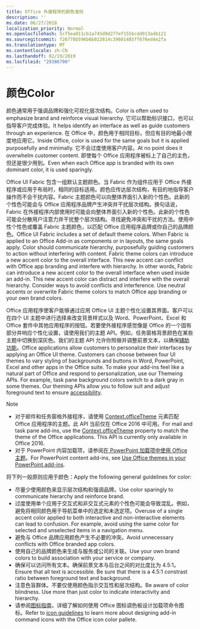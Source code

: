 ```yaml
---
title: Office 外接程序的颜色准则
description: ''
ms.date: 06/27/2018
localization_priority: Normal
ms.openlocfilehash: 5cf5ea011cb1a745d9d277ef1556cdd913adb121
ms.sourcegitcommit: f26778b596b6b022814c39601485ff676ed4e2fa
ms.translationtype: MT
ms.contentlocale: zh-CN
ms.lasthandoff: 02/19/2019
ms.locfileid: "29386790"
---
```

# <a name="color"></a><span data-ttu-id="60d81-102">颜色</span><span class="sxs-lookup"><span data-stu-id="60d81-102">Color</span></span>
<span data-ttu-id="60d81-103">颜色通常用于强调品牌和强化可视化层次结构。</span><span class="sxs-lookup"><span data-stu-id="60d81-103">Color is often used to emphasize brand and reinforce visual hierarchy.</span></span> <span data-ttu-id="60d81-104">它可以帮助标识接口，也可以指导客户完成体验。</span><span class="sxs-lookup"><span data-stu-id="60d81-104">It helps identify an interface as well as guide customers through an experience.</span></span> <span data-ttu-id="60d81-105">在 Office 中，颜色用于相同目标，但应有目的地最小限度地应用它。</span><span class="sxs-lookup"><span data-stu-id="60d81-105">Inside Office, color is used for the same goals but it is applied purposefully and minimally.</span></span> <span data-ttu-id="60d81-106">它不会过度使用客户内容。</span><span class="sxs-lookup"><span data-stu-id="60d81-106">At no point does it overwhelm customer content.</span></span> <span data-ttu-id="60d81-107">即使每个 Office 应用程序被标上了自己的主色，但还是很少用到。</span><span class="sxs-lookup"><span data-stu-id="60d81-107">Even when each Office app is branded with its own dominant color, it is used sparingly.</span></span>

<span data-ttu-id="60d81-p102">Office UI Fabric 包含一组默认主题颜色。当 Fabric 作为组件应用于 Office 外接程序或应用于布局时，相同的目标适用。颜色应传达层次结构，有目的地指导客户操作而不会干扰内容。Fabric 主题颜色可以向整体界面引入新的个性色。此新的个性色可能会与 Office 应用程序品牌产生冲突并干扰层次结构。换句话说，Fabric 在外接程序内部使用时可能会向整体界面引入新的个性色。此新的个性色可能会分散用户注意力并干扰整个层次结构。寻找避免冲突和干扰的方法。使用中性个性色或覆盖 Fabric 主题颜色，以匹配 Office 应用程序品牌或你自己的品牌颜色。</span><span class="sxs-lookup"><span data-stu-id="60d81-p102">Office UI Fabric includes a set of default theme colors. When Fabric is applied to an Office Add-in as components or in layouts, the same goals apply. Color should communicate hierarchy, purposefully guiding customers to action without interfering with content. Fabric theme colors can introduce a new accent color to the overall interface. This new accent can conflict with Office app branding and interfere with hierarchy. In other words, Fabric can introduce a new accent color to the overall interface when used inside an add-in. This new accent color can distract and interfere with the overall hierarchy. Consider ways to avoid conflicts and interference. Use neutral accents or overwrite Fabric theme colors to match Office app branding or your own brand colors.</span></span>

<span data-ttu-id="60d81-p103">Office 应用程序使客户能够通过应用 Office UI 主题个性化设置其界面。客户可以在四个 UI 主题中进行选择来改变背景样式以及 Word、PowerPoint、Excel 和 Office 套件中其他应用程序的按钮。若要使外接程序感觉像是 Office 的一个固有部分并响应个性化设置，请使用我们的主题 API。例如，任务窗格背景颜色在某些主题中切换到深灰色。我们的主题 API 允许你照做并调整前景文本，以确保[辅助功能](../design/accessibility-guidelines.md)。</span><span class="sxs-lookup"><span data-stu-id="60d81-p103">Office applications allow customers to personalize their interfaces by applying an Office UI theme. Customers can choose between four UI themes to vary styling of backgrounds and buttons in Word, PowerPoint, Excel and other apps in the Office suite. To make your add-ins feel like a natural part of Office and respond to personalization, use our Themeing APIs. For example, task pane background colors switch to a dark gray in some themes. Our theming APIs allow you to follow suit and adjust foreground text to ensure [accessibility](../design/accessibility-guidelines.md).</span></span>

> [!NOTE]
> - <span data-ttu-id="60d81-p104">对于邮件和任务窗格外接程序，请使用 [Context.officeTheme](https://docs.microsoft.com/javascript/api/office/office.context) 元素匹配 Office 应用程序的主题。此 API 当前仅在 Office 2016 中可用。</span><span class="sxs-lookup"><span data-stu-id="60d81-p104">For mail and task pane add-ins, use the [Context.officeTheme](https://docs.microsoft.com/javascript/api/office/office.context) property to match the theme of the Office applications. This API is currently only available in Office 2016.</span></span>
> - <span data-ttu-id="60d81-124">对于 PowerPoint 内容加载项，请参阅[在 PowerPoint 加载项中使用 Office 主题](../powerpoint/use-document-themes-in-your-powerpoint-add-ins.md)。</span><span class="sxs-lookup"><span data-stu-id="60d81-124">For PowerPoint content add-ins, see [Use Office themes in your PowerPoint add-ins](../powerpoint/use-document-themes-in-your-powerpoint-add-ins.md).</span></span>

<span data-ttu-id="60d81-125">将下列一般原则应用于颜色：</span><span class="sxs-lookup"><span data-stu-id="60d81-125">Apply the following general guidelines for color:</span></span>

* <span data-ttu-id="60d81-126">尽量少使用颜色来显示层次结构和强调品牌。</span><span class="sxs-lookup"><span data-stu-id="60d81-126">Use color sparingly to communicate hierarchy and reinforce brand.</span></span>
* <span data-ttu-id="60d81-p105">过度使用单个应用于交互式和非交互式元素的个性色可能会导致混乱。例如，避免将相同颜色用于导航菜单中的选定和未选定项。</span><span class="sxs-lookup"><span data-stu-id="60d81-p105">Overuse of a single accent color applied to both interactive and non-interactive elements can lead to confusion. For example, avoid using the same color for selected and unselected items in a navigation menu.</span></span>
* <span data-ttu-id="60d81-129">避免与 Office 品牌应用颜色产生不必要的冲突。</span><span class="sxs-lookup"><span data-stu-id="60d81-129">Avoid unnecessary conflicts with Office branded app colors.</span></span>
* <span data-ttu-id="60d81-130">使用自己的品牌颜色来生成与服务或公司的关联。</span><span class="sxs-lookup"><span data-stu-id="60d81-130">Use your own brand colors to build association with your service or company.</span></span>
* <span data-ttu-id="60d81-p106">确保可以访问所有文本。确保前景文本与后台之间的对比度比为 4.5:1。</span><span class="sxs-lookup"><span data-stu-id="60d81-p106">Ensure that all text is accessible. Be sure that there is a 4.5:1 constrast ratio between foreground text and background.</span></span>
* <span data-ttu-id="60d81-p107">注意色盲群体。不要仅使用颜色指示交互性和层次结构。</span><span class="sxs-lookup"><span data-stu-id="60d81-p107">Be aware of color blindness. Use more than just color to indicate interactivity and hierarchy.</span></span>
* <span data-ttu-id="60d81-135">请参阅[图标指南](../design/add-in-icons.md)，详细了解如何使用 Office 图标调色板设计加载项命令图标。</span><span class="sxs-lookup"><span data-stu-id="60d81-135">Refer to [icon guidelines](../design/add-in-icons.md) to learn more about designing add-in command icons with the Office icon color pallete.</span></span>

